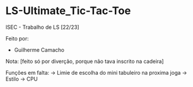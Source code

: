 # LS-Ultimate_Tic-Tac-Toe
ISEC - Trabalho de LS [22/23] 

Feito por:
- Guilherme Camacho

Nota: [feito só por diverção, porque não tava inscrito na cadeira]

Funções em falta:
 → Limie de escolha do mini tabuleiro na proxima joga
 → Estilo
 → CPU
